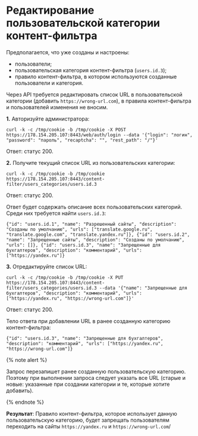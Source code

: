 # Редактирование пользовательской категории контент-фильтра

Предполагается, что уже созданы и настроены: 
* пользователи;
* пользовательская категория контент-фильтра (`users.id.3`);
* правило контент-фильтра, в котором используются созданные пользователи и категория. 

Через API требуется редактировать список URL в пользовательской категории (добавить `https://wrong-url.com`), в правила контент-фильтра и пользователей изменения не вносим.

**1\.** Авторизуйте администратора: 

```
curl -k -c /tmp/cookie -b /tmp/cookie -X POST https://178.154.205.107:8443/web/auth/login --data '{"login": "логин", "password": "пароль", "recaptcha": "", "rest_path": "/"}'
```

Ответ: статус 200.

**2\.** Получите текущий список URL из пользовательских категории:

```
curl -k -c /tmp/cookie -b /tmp/cookie https://178.154.205.107:8443/content-filter/users_categories/users.id.3
```

Ответ: статус 200.

Ответ будет содержать описание всех пользовательских категорий. Среди них требуется найти `users.id.3`:

```
{"id": "users.id.1", "name": "Разрешенный сайты", "description": "Созданы по умолчанию", "urls": ["translate.google.ru", "translate.google.com", "translate.yandex.ru"]}, {"id": "users.id.2", "name": "Запрещенные сайты", "description": "Созданы по умолчанию", "urls": []}, {"id": "users.id.3", "name": "Запрещенные для бухгалтеров", "description": "комментарий", "urls": ["https://yandex.ru"]}

```

**3\.** Отредактируйте список URL:

```
curl -k -c /tmp/cookie -b /tmp/cookie -X PUT https://178.154.205.107:8443/content-filter/users_categories/users.id.3 --data '{"name": "Запрещенные для бухгалтеров", "description": "комментарий", "urls": ["https://yandex.ru", "https://wrong-url.com"]}'
```

Ответ: статус 200.

Тело ответа при добавлении URL в ранее созданную категорию контент-фильтра:

```
{"id": "users.id.3", "name": "Запрещенные для бухгалтеров", "description": "комментарий", "urls": ["https://yandex.ru", "https://wrong-url.com"]}

```

{% note alert %}

Запрос перезапишет ранее созданную пользовательскую категорию. Поэтому при выполнении запроса следует указать все URL (старые и новые: указанные при создании категории и те, которые хотите добавить).

{% endnote %}

**Результат**: Правило контент-фильтра, которое использует данную пользовательскую категорию, будет запрещать пользователям переходить на сайты `https://yandex.ru` и `https://wrong-url.com`/
